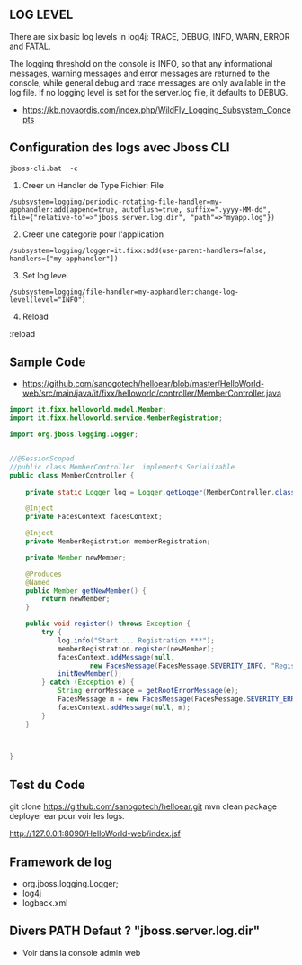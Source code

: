 
## LOG LEVEL

There are six basic log levels in log4j: TRACE, DEBUG, INFO, WARN, ERROR and FATAL. 

The logging threshold on the console is INFO, so that any informational messages, warning messages and error messages are returned to the console, while general debug and trace messages are only available in the log file. If no logging level is set for the server.log file, it defaults to DEBUG.

* https://kb.novaordis.com/index.php/WildFly_Logging_Subsystem_Concepts

## Configuration des logs avec   Jboss CLI
```
jboss-cli.bat  -c
```

1. Creer un  Handler de Type  Fichier: File

```
/subsystem=logging/periodic-rotating-file-handler=my-apphandler:add(append=true, autoflush=true, suffix=".yyyy-MM-dd", file={"relative-to"=>"jboss.server.log.dir", "path"=>"myapp.log"})
```

2. Creer une categorie pour l'application

```
/subsystem=logging/logger=it.fixx:add(use-parent-handlers=false, handlers=["my-apphandler"])

```
3. Set log level

```
/subsystem=logging/file-handler=my-apphandler:change-log-level(level="INFO")
```


4. Reload

:reload

##  Sample Code
* https://github.com/sanogotech/helloear/blob/master/HelloWorld-web/src/main/java/it/fixx/helloworld/controller/MemberController.java

```java
import it.fixx.helloworld.model.Member;
import it.fixx.helloworld.service.MemberRegistration;

import org.jboss.logging.Logger;


//@SessionScoped
//public class MemberController  implements Serializable
public class MemberController {
	
	private static Logger log = Logger.getLogger(MemberController.class.getName());

    @Inject
    private FacesContext facesContext;

    @Inject
    private MemberRegistration memberRegistration;

    private Member newMember;

    @Produces
    @Named
    public Member getNewMember() {
        return newMember;
    }

    public void register() throws Exception {
        try {
			log.info("Start ... Registration ***");
            memberRegistration.register(newMember);
            facesContext.addMessage(null,
                    new FacesMessage(FacesMessage.SEVERITY_INFO, "Registered!", "Registration successful"));
            initNewMember();
        } catch (Exception e) {
            String errorMessage = getRootErrorMessage(e);
            FacesMessage m = new FacesMessage(FacesMessage.SEVERITY_ERROR, errorMessage, "Registration Unsuccessful");
            facesContext.addMessage(null, m);
        }
    }


    
}
```
##  Test du Code 

git clone  https://github.com/sanogotech/helloear.git
mvn clean package
deployer ear pour voir les logs.

http://127.0.0.1:8090/HelloWorld-web/index.jsf

##  Framework de log
- org.jboss.logging.Logger;
- log4j
- logback.xml

## Divers  PATH Defaut ?  "jboss.server.log.dir"
- Voir dans la console admin web
